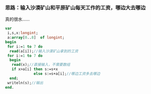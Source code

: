 ### **思路：输入沙漠矿山和平原矿山每天工作的工资，哪边大去哪边**

真的很水……
```pascal
var
 i,s,x:longint;
 a:array[0..8]  of longint;
begin
 for i:=1 to 7 do
  read(a[i]);//输入沙漠矿山拿到的工资
 for i:=1 to 7 do
  begin
   read(x);//直接输入，不需要数组
   if x>a[i] then s:=s+x
             else s:=s+a[i];//哪边工资多去哪边
  end;
 writeln(s);//输出
end.
```